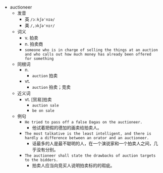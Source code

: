 - auctioneer
  - 发音
    - 英 `/ɔːkʃə'nɪə/`
    - 美 `/,ɔkʃə'nɪr/`
  - 词义
    - v. 拍卖
    - n. 拍卖商
    - `someone who is in charge of selling the things at an auction and who calls out how much money has already been offered for something`
  - 同根词
    - n.
      - `auction` 拍卖
    - vt.
      - `auction` 拍卖；竞卖
  - 近义词
    - vt. [贸易]拍卖
      - `auction sale`
      - `be on sale`
  - 例句
    - `He tried to pass off a false Dagas on the auctioneer.`
      - 他试着把假的德加的画卖给拍卖人。
    - `The most talkative is the least intelligent, and there is hardly a difference between an orator and an auctioneer.`
      - 话最多的人是最不聪明的人，在一个演说家和一个拍卖人之间，几乎没有分别。
    - `The auctioneer shall state the drawbacks of auction targets to the bidders.`
      - 拍卖人应当向竞买人说明拍卖标的的瑕疵。

